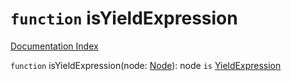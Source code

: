 # `function` isYieldExpression

[Documentation Index](../README.md)

`function` isYieldExpression(node: [Node](../interface.Node/README.md)): node `is` [YieldExpression](../interface.YieldExpression/README.md)
